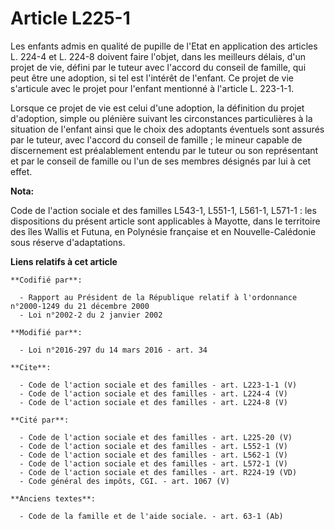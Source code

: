 # Article L225-1

Les enfants admis en qualité de pupille de l'Etat en application des articles L. 224-4 et L. 224-8 doivent faire l'objet,
dans les meilleurs délais, d'un projet de vie, défini par le tuteur avec l'accord du conseil de famille, qui peut être une
adoption, si tel est l'intérêt de l'enfant. Ce projet de vie s'articule avec le projet pour l'enfant mentionné à l'article L.
223-1-1. 

Lorsque ce projet de vie est celui d'une adoption, la définition du projet d'adoption, simple ou plénière suivant les
circonstances particulières à la situation de l'enfant ainsi que le choix des adoptants éventuels sont assurés par le tuteur,
avec l'accord du conseil de famille ; le mineur capable de discernement est préalablement entendu par le tuteur ou son
représentant et par le conseil de famille ou l'un de ses membres désignés par lui à cet effet.

**Nota:**

Code de l'action sociale et des familles L543-1, L551-1, L561-1, L571-1 : les dispositions du présent article sont
applicables à Mayotte, dans le territoire des îles Wallis et Futuna, en Polynésie française et en Nouvelle-Calédonie sous
réserve d'adaptations.

**Liens relatifs à cet article**

	**Codifié par**:

	  - Rapport au Président de la République relatif à l'ordonnance n°2000-1249 du 21 décembre 2000
	  - Loi n°2002-2 du 2 janvier 2002

	**Modifié par**:

	  - Loi n°2016-297 du 14 mars 2016 - art. 34

	**Cite**:

	  - Code de l'action sociale et des familles - art. L223-1-1 (V)
	  - Code de l'action sociale et des familles - art. L224-4 (V)
	  - Code de l'action sociale et des familles - art. L224-8 (V)

	**Cité par**:

	  - Code de l'action sociale et des familles - art. L225-20 (V)
	  - Code de l'action sociale et des familles - art. L552-1 (V)
	  - Code de l'action sociale et des familles - art. L562-1 (V)
	  - Code de l'action sociale et des familles - art. L572-1 (V)
	  - Code de l'action sociale et des familles - art. R224-19 (VD)
	  - Code général des impôts, CGI. - art. 1067 (V)

	**Anciens textes**:

	  - Code de la famille et de l'aide sociale. - art. 63-1 (Ab)
